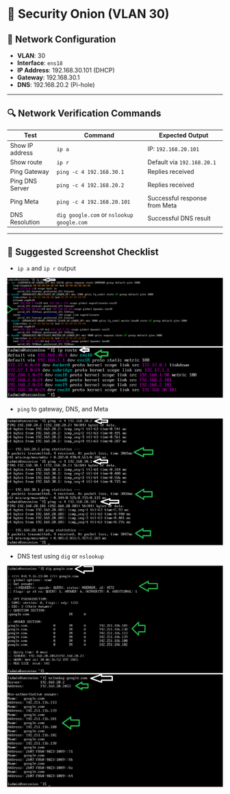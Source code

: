 # 🧅 Security Onion (VLAN 30)

## 🔧 Network Configuration

- **VLAN**: 30  
- **Interface**: `ens18`  
- **IP Address**: 192.168.30.101 (DHCP)  
- **Gateway**: 192.168.30.1  
- **DNS**: 192.168.20.2 (Pi-hole)

---

## 🔍 Network Verification Commands

| Test                        | Command                                 | Expected Output                         |
|-----------------------------|------------------------------------------|-----------------------------------------|
| Show IP address             | `ip a`                                   | IP: `192.168.20.101`                    |
| Show route                  | `ip r`                                   | Default via `192.168.20.1`              |
| Ping Gateway                | `ping -c 4 192.168.30.1`                 | Replies received                        |
| Ping DNS Server             | `ping -c 4 192.168.20.2`                 | Replies received                        |
| Ping Meta                   | `ping -c 4 192.168.20.101`               | Successful response from Meta           |
| DNS Resolution              | `dig google.com` or `nslookup google.com`| Successful DNS result                   |

---

## 📸 Suggested Screenshot Checklist

- `ip a` and `ip r` output

![SecO](1_SecOIPa.png)
![SecO](2_SecIPr.png)

- `ping` to gateway, DNS, and Meta

![SecO](3_PingSec.png)

- DNS test using `dig` or `nslookup`  

![SecO](4_SecO_DNS.png)
![SecO](5_SecO_DNS.png)
